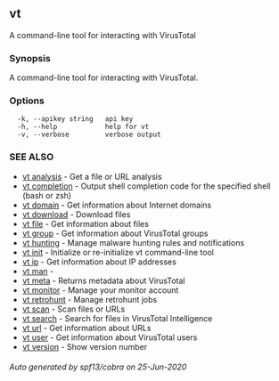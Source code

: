 ## vt

A command-line tool for interacting with VirusTotal

### Synopsis

A command-line tool for interacting with VirusTotal.

### Options

```
  -k, --apikey string   api key
  -h, --help            help for vt
  -v, --verbose         verbose output
```

### SEE ALSO

* [vt analysis](vt_analysis.md)	 - Get a file or URL analysis
* [vt completion](vt_completion.md)	 - Output shell completion code for the specified shell (bash or zsh)
* [vt domain](vt_domain.md)	 - Get information about Internet domains
* [vt download](vt_download.md)	 - Download files
* [vt file](vt_file.md)	 - Get information about files
* [vt group](vt_group.md)	 - Get information about VirusTotal groups
* [vt hunting](vt_hunting.md)	 - Manage malware hunting rules and notifications
* [vt init](vt_init.md)	 - Initialize or re-initialize vt command-line tool
* [vt ip](vt_ip.md)	 - Get information about IP addresses
* [vt man](vt_man.md)	 - 
* [vt meta](vt_meta.md)	 - Returns metadata about VirusTotal
* [vt monitor](vt_monitor.md)	 - Manage your monitor account
* [vt retrohunt](vt_retrohunt.md)	 - Manage retrohunt jobs
* [vt scan](vt_scan.md)	 - Scan files or URLs
* [vt search](vt_search.md)	 - Search for files in VirusTotal Intelligence
* [vt url](vt_url.md)	 - Get information about URLs
* [vt user](vt_user.md)	 - Get information about VirusTotal users
* [vt version](vt_version.md)	 - Show version number

###### Auto generated by spf13/cobra on 25-Jun-2020
